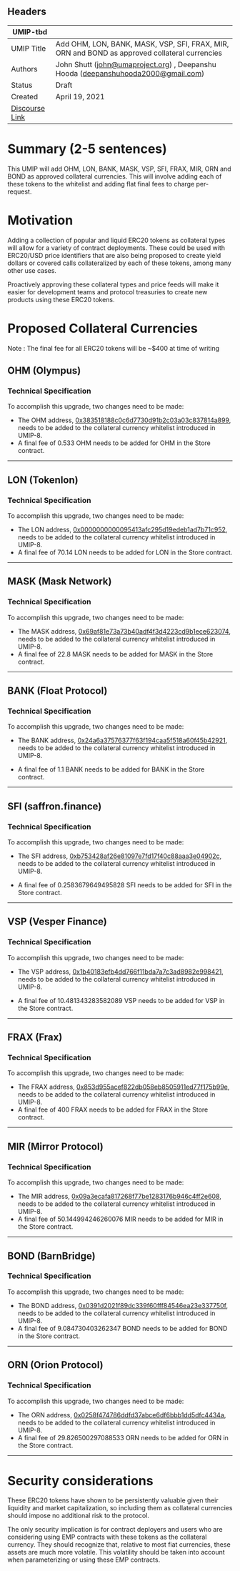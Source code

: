 ## Headers
| UMIP-tbd   |                                                                                                                                          |
|------------|------------------------------------------------------------------------------------------------------------------------------------------|
| UMIP Title | Add  OHM, LON, BANK, MASK, VSP, SFI, FRAX, MIR, ORN and BOND as approved collateral currencies              |
| Authors    | John Shutt (john@umaproject.org) , Deepanshu Hooda (deepanshuhooda2000@gmail.com) |
| Status     | Draft                                                                                                                                    |
| Created    | April 19, 2021                                                                                                                           |
| [Discourse Link](https://discourse.umaproject.org/t/add-ohm-lon-bank-mask-vsp-sfi-frax-mir-orn-and-bond-as-approved-collateral-currencies/919)    |                                                                                                                     |

# Summary (2-5 sentences)
This UMIP will add OHM, LON, BANK, MASK, VSP, SFI, FRAX, MIR, ORN and BOND as approved collateral currencies.
This will involve adding each of these tokens to the whitelist and adding flat final fees to charge per-request.

# Motivation

Adding a collection of popular and liquid ERC20 tokens as collateral types will allow for a variety of contract deployments. These could be used with ERC20/USD price identifiers that are also being proposed to create yield dollars or covered calls collateralized by each of these tokens, among many other use cases.

Proactively approving these collateral types and price feeds will make it easier for development teams and protocol treasuries to create new products using these ERC20 tokens.

# Proposed Collateral Currencies
Note : The final fee for all ERC20 tokens will be ~$400 at time of writing



## OHM (Olympus)

### Technical Specification
To accomplish this upgrade, two changes need to be made:

 * The OHM address, [0x383518188c0c6d7730d91b2c03a03c837814a899][OHM], needs to be added to the collateral currency whitelist introduced in UMIP-8.
 * A final fee of 0.533 OHM needs to be added for OHM in the Store contract. 

 [OHM]: https://etherscan.io/token/0x383518188c0c6d7730d91b2c03a03c837814a899


---	
## LON (Tokenlon)

### Technical Specification
To accomplish this upgrade, two changes need to be made:

 * The LON address, [0x0000000000095413afc295d19edeb1ad7b71c952][LON], needs to be added to the collateral currency whitelist introduced in UMIP-8.
 * A final fee of 70.14 LON needs to be added for LON in the Store contract. 

 [LON]: https://etherscan.io/token/0x0000000000095413afc295d19edeb1ad7b71c952



---

## MASK (Mask Network)

### Technical Specification
To accomplish this upgrade, two changes need to be made:

 * The MASK address, [0x69af81e73a73b40adf4f3d4223cd9b1ece623074][MASK], needs to be added to the collateral currency whitelist introduced in UMIP-8.
 * A final fee of 22.8 MASK needs to be added for MASK in the Store contract. 

 [MASK]: https://etherscan.io/token/0x69af81e73a73b40adf4f3d4223cd9b1ece623074

---



## BANK (Float Protocol)

### Technical Specification
  To accomplish this upgrade, two changes need to be made:

  * The BANK address, [0x24a6a37576377f63f194caa5f518a60f45b42921][BANK], needs to be added to the collateral currency whitelist introduced in UMIP-8.
  * A final fee of 1.1 BANK needs to be added for BANK in the Store contract.

     [BANK]: https://etherscan.io/token/0x24a6a37576377f63f194caa5f518a60f45b42921 
---

## SFI (saffron.finance)

### Technical Specification
 To accomplish this upgrade, two changes need to be made:
  * The SFI address, [0xb753428af26e81097e7fd17f40c88aaa3e04902c][SFI], needs to be added to the collateral currency whitelist introduced in UMIP-8.
  * A final fee of 0.2583679649495828 SFI needs to be added for SFI in the Store contract.

     [SFI]: https://etherscan.io/token/0xb753428af26e81097e7fd17f40c88aaa3e04902c 
     
  ---
## VSP (Vesper Finance)

   ### Technical Specification
   To accomplish this upgrade, two changes need to be made:

   * The VSP address, [0x1b40183efb4dd766f11bda7a7c3ad8982e998421][VSP], needs to be added to the collateral currency whitelist introduced in UMIP-8.
   * A final fee of 10.481343283582089 VSP needs to be added for VSP in the Store contract.

     [VSP]: https://etherscan.io/token/0x1b40183efb4dd766f11bda7a7c3ad8982e998421 
     
 ---

## FRAX (Frax)

   ### Technical Specification
   To accomplish this upgrade, two changes need to be made:

   * The FRAX address, [0x853d955acef822db058eb8505911ed77f175b99e][FRAX], needs to be added to the collateral currency whitelist introduced in UMIP-8.
   * A final fee of 400 FRAX needs to be added for FRAX in the Store contract.

   [FRAX]: https://etherscan.io/token/0x853d955acef822db058eb8505911ed77f175b99e 
     
  ---


## MIR (Mirror Protocol)

   ### Technical Specification
   To accomplish this upgrade, two changes need to be made:

   * The MIR address, [0x09a3ecafa817268f77be1283176b946c4ff2e608][MIR], needs to be added to the collateral currency whitelist introduced in UMIP-8.
   * A final fee of 50.144994246260076 MIR needs to be added for MIR in the Store contract.

   [MIR]: https://etherscan.io/token/0x09a3ecafa817268f77be1283176b946c4ff2e608 
   
  ---
    
## BOND (BarnBridge)

   ### Technical Specification
   To accomplish this upgrade, two changes need to be made:

   * The BOND address, [0x0391d2021f89dc339f60fff84546ea23e337750f][BOND], needs to be added to the collateral currency whitelist introduced in UMIP-8.
   * A final fee of 9.084730403262347 BOND needs to be added for BOND in the Store contract.

   [BOND]: https://etherscan.io/token/0x0391d2021f89dc339f60fff84546ea23e337750f 
     
  ---
## ORN (Orion Protocol)

  ### Technical Specification
   To accomplish this upgrade, two changes need to be made:

   * The ORN address, [0x0258f474786ddfd37abce6df6bbb1dd5dfc4434a][ORN], needs to be added to the collateral currency whitelist introduced in UMIP-8.
   * A final fee of 29.826500297088533 ORN needs to be added for ORN in the Store contract.

   [ORN]: https://etherscan.io/token/0x0258f474786ddfd37abce6df6bbb1dd5dfc4434a 
   

 ---

# Security considerations

These ERC20 tokens have shown to be persistently valuable given their liquidity and market capitalization, so including them as collateral currencies should impose no additional risk to the protocol.

The only security implication is for contract deployers and users who are considering using EMP contracts with these tokens as the collateral currency. They should recognize that, relative to most fiat currencies, these assets are much more volatile. This volatility should be taken into account when parameterizing or using these EMP contracts.
